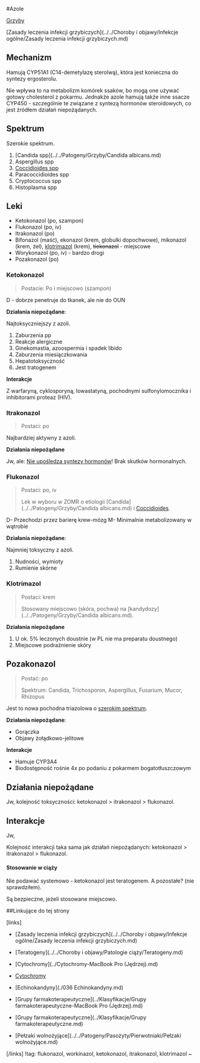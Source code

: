 #Azole

[Grzyby](../../Patogeny/Grzyby/Grzyby.md)

[Zasady leczenia infekcji grzybiczych](../../Choroby i objawy/Infekcje ogólne/Zasady leczenia infekcji grzybiczych.md)



## Mechanizm

Hamują CYP51A1 (C14-demetylazę sterolwą), która jest konieczna do syntezy ergosterolu.

Nie wpływa to na metabolizm komórek ssaków, bo mogą one używać gotowy cholesterol z pokarmu. Jednakże azole hamują także inne ssacze CYP450 - szczególnie te związane z syntezą hormonów steroidowych, co jest źródłem działań niepożądanych.  



## Spektrum

Szerokie spektrum.

1. [Candida spp](../../Patogeny/Grzyby/Candida albicans.md)
2. Aspergillus spp
3. [Coccidioides spp](../../Patogeny/Grzyby/Coccidioides.md)
4. Paracoccidioides spp
5. Cryptococcus spp
6. Histoplasma spp





## Leki

- Ketokonazol (po, szampon)
- Flukonazol (po, iv)
- Itrakonazol (po)
- Bifonazol (maść), ekonazol (krem, globulki dopochwowe), mikonazol (krem, żel), <u>klotrimazol</u> (krem), ~~tiokonazol~~ - miejscowe
- Worykonazol (po, iv) - bardzo drogi
- Pozakonazol (po)




### Ketokonazol

> Postacie: Po i miejscowo (szampon)

D - dobrze penetruje do tkanek, ale nie do OUN

**Działania niepożądane**:

Najtoksyczniejszy z azoli.

1. Zaburzenia pp
2. Reakcje alergiczne
3. Ginekomastia, azoospermia i spadek libido
4. Zaburzenia miesiączkowania
5. Hepatotoksyczność
6. Jest tratogenem

**Interakcje**

Z warfaryną, cyklosporyną, lowastatyną, pochodnymi sulfonylomocznika i inhibitorami proteaz (HIV).



### Itrakonazol

> Postaci: po

Najbardziej aktywny z azoli.

**Działania niepożądane**

Jw, ale: <u>Nie upośledza syntezy hormonów</u>! Brak skutków hormonalnych.



### Flukonazol

> Postaci: po, iv
>
> Lek w wyboru w ZOMR o etiologii [Candida](../../Patogeny/Grzyby/Candida albicans.md) i [Coccidioides](../../Patogeny/Grzyby/Coccidioides.md).

D- Przechodzi przez barierę krew-mózg
M- Minimalnie metabolizowany w wątrobie

**Działania niepożądane**:

Najmniej toksyczny z azoli.

1. Nudności, wymioty
2. Rumienie skórne





### Klotrimazol

> Postaci: krem
>
> Stosowany miejscowo (skóra, pochwa) na [kandydozy](../../Patogeny/Grzyby/Candida albicans.md).

**Działania niepożądane**

1. U ok. 5% leczonych doustnie (w PL nie ma preparatu doustnego)
2. Miejscowe podrażnienie skóry




## Pozakonazol

> Postać: po
>
> Spektrum: Candida, Trichosporon, Aspergillus, Fusarium, Mucor, Rhizopus

Jest to nowa pochodna triazolowa o <u>szerokim spektrum</u>.

**Działania niepożądane**:

- Gorączka
- Objawy żołądkowo-jelitowe

**Interakcje**

- Hamuje CYP3A4
- Biodostępność rośnie 4x po podaniu z pokarmem bogatotłuszczowym




## Działania niepożądane

Jw, kolejność toksyczności: ketokonazol > itrakonazol > flukonazol.



## Interakcje

Jw,

Kolejność interakcji taka sama jak działań niepożądanych: ketokonazol > itrakonazol > flukonazol.



#### Stosowanie w ciąży

Nie podawać systemowo - ketokonazol jest teratogenem. A pozostałe? (nie sprawdziłem).

Są bezpieczne, jeżeli stosowane miejscowo.



##Linkujące do tej strony

[links]

- [Zasady leczenia infekcji grzybiczych](../../Choroby i objawy/Infekcje ogólne/Zasady leczenia infekcji grzybiczych.md)

- [Teratogeny](../../Choroby i objawy/Patologie ciąży/Teratogeny.md)

- [Cytochromy](../Cytochromy-MacBook Pro (Jędrzej).md)

- [Cytochromy](../Cytochromy.md)

- [Echinokandyny](./036 Echinokandyny.md)

- [Grupy farmakoterapeutyczne](../Klasyfikacje/Grupy farmakoterapeutyczne-MacBook Pro (Jędrzej).md)

- [Grupy farmakoterapeutyczne](../Klasyfikacje/Grupy farmakoterapeutyczne.md)

- [Pełzaki wolnożyjące](../../Patogeny/Pasożyty/Pierwotniaki/Pełzaki wolnożyjące.md)


[/links]
!tag: flukonazol, workinazol, ketokonazol, itrakonazol, klotrimazol
~











